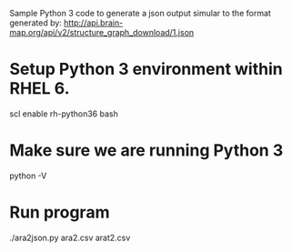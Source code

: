 Sample Python 3 code to generate a json output simular to the format generated by:
  http://api.brain-map.org/api/v2/structure_graph_download/1.json

# Setup Python 3 environment within RHEL 6.
scl enable rh-python36 bash
# Make sure we are running Python 3
python -V

# Run program
./ara2json.py ara2.csv arat2.csv


